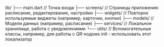 lib/
├── main.dart          // Точка входа
├── screens/           // Страницы приложения: расписание, редактирование, настройки
├── widgets/           // Повторно используемые виджеты (например, карточки, кнопки)
├── models/            // Модели данных (например, расписание)
├── services/          // Локальное хранилище, работа с уведомлениями
└── utils/             // Вспомогательные классы, например, для работы с QR-кодомs
intl - использовать этот локализатор